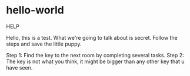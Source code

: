 # hello-world

HELP

Hello, this is a test. What we're going to talk about is secret. Follow the steps and save the little puppy.

Step 1: Find the key to the next room by completing several tasks.
Step 2: The key is not what you think, it might be bigger than any other key that u have seen.
